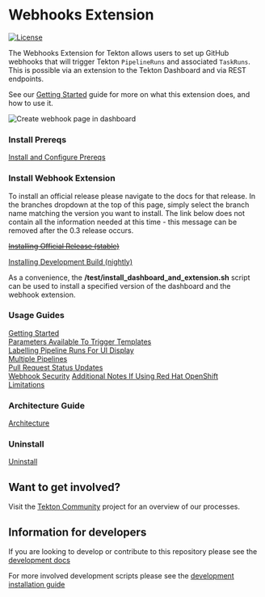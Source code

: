 # Webhooks Extension

[![License](https://img.shields.io/badge/License-Apache%202.0-blue.svg)](https://github.com/kubernetes/experimental/blob/master/LICENSE)

The Webhooks Extension for Tekton allows users to set up GitHub webhooks that will trigger Tekton `PipelineRuns` and associated `TaskRuns`.  This is possible via an extension to the Tekton Dashboard and via REST endpoints.

See our [Getting Started](https://github.com/tektoncd/experimental/blob/master/webhooks-extension/docs/GettingStarted.md) guide for more on what this extension does, and how to use it.

  ![Create webhook page in dashboard](./docs/images/createWebhook.png?raw=true "Create webhook page in dashboard")

### Install Prereqs

[Install and Configure Prereqs](./docs/InstallPrereqs.md)  

### Install Webhook Extension

To install an official release please navigate to the docs for that release. In the branches dropdown at the top of this page, simply select the branch name matching the version you want to install.
The link below does not contain all the information needed at this time - this message can be removed after the 0.3 release occurs.  

~~[Installing Official Release (stable)](./docs/InstallReleaseBuild.md)~~  

[Installing Development Build (nightly)](./docs/InstallNightlyBuild.md)

As a convenience, the **/test/install_dashboard_and_extension.sh** script can be
used to install a specified version of the dashboard and the webhook extension.  

### Usage Guides

[Getting Started](./docs/GettingStarted.md)  
[Parameters Available To Trigger Templates](./docs/Parameters.md)  
[Labelling Pipeline Runs For UI Display](./docs/Labels.md)  
[Multiple Pipelines](./docs/MultiplePipelines.md)  
[Pull Request Status Updates](./docs/Monitoring.md)  
[Webhook Security](./docs/WebhookSecurity.md)
[Additional Notes If Using Red Hat OpenShift](./docs/NotesOnOpenShiftInstallations.md)  
[Limitations](./docs/Limitations.md)  

### Architecture Guide

[Architecture](./docs/Architecture.md)

### Uninstall

[Uninstall](./docs/Uninstall.md)

## Want to get involved?

Visit the [Tekton Community](https://github.com/tektoncd/community) project for an overview of our processes.

## Information for developers

If you are looking to develop or contribute to this repository please see the [development docs](https://github.com/tektoncd/experimental/blob/master/webhooks-extension/DEVELOPMENT.md)

For more involved development scripts please see the [development installation guide](https://github.com/tektoncd/experimental/blob/master/webhooks-extension/test/README.md#scripting)
